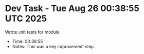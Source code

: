 # Dev Task - Tue Aug 26 00:38:55 UTC 2025
Wrote unit tests for module
- Time: 00:38:55
- Notes: This was a key improvement step.
